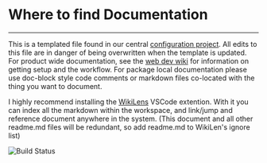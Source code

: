 # Where to find Documentation

---

This is a templated file found in our central [configuration project](https://github.com/NextThought/nti.util.project.scripts/). All edits to this file are in danger of being overwritten when the template is updated. For product wide documentation, see the [web dev wiki](https://github.com/NextThought/nti.util.project.scripts/wiki) for information on getting setup and the workflow. For package local documentation please use doc-block style code comments or markdown files co-located with the thing you want to document.

I highly recommend installing the [WikiLens](https://marketplace.visualstudio.com/items?itemName=lostintangent.wikilens) VSCode extention. With it you can index all the markdown within the workspace, and link/jump and reference document anywhere in the system. (This document and all other readme.md files will be redundant, so add readme.md to WikiLen's ignore list)

![Build Status](../../workflows/Project%20Health/badge.svg)
